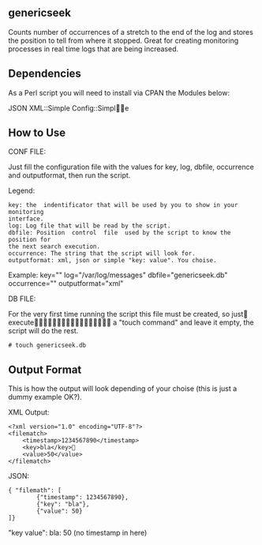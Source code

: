 genericseek
--------------------------------------------------------------------------------

Counts  number  of occurrences of a stretch to the end of the log and stores the
position  to  tell  from  where  it  stopped.  Great   for  creating  monitoring
processes in real time logs that are being increased.

Dependencies
--------------------------------------------------------------------------------

As a Perl script you will need to install via CPAN the Modules below:

JSON
XML::Simple
Config::Simple

How to Use
--------------------------------------------------------------------------------

CONF FILE:

Just  fill  the  configuration  file  with  the  values  for  key,  log, dbfile,
occurrence and outputformat, then run the script.

Legend:

	key: the  indentificator that will be used by you to show in your monitoring
	interface.
	log: Log file that will be read by the script.
	dbfile: Position  control  file  used by the script to know the position for
	the next search execution.
	occurrence: The string that the script will look for.
	outputformat: xml, json or simple "key: value". You choise.

Example:
	key=""
	log="/var/log/messages"
	dbfile="genericseek.db"
	occurrence=""
	outputformat="xml"
	
DB FILE:

For  the  very  first time running the script this file must be created, so just
execute a "touch command" and leave it empty, the script will do the rest.

	# touch genericseek.db

Output Format
--------------------------------------------------------------------------------

This  is how the output will look depending of your choise (this is just a dummy
example OK?).

XML Output:

	<?xml version="1.0" encoding="UTF-8"?>
	<filematch>
		<timestamp>1234567890</timestamp>
		<key>bla</key>
		<value>50</value>
	</filematch>

JSON:

	{ "filemath": [
	        {"timestamp": 1234567890},
	        {"key": "bla"},
	        {"value": 50}
	]}

"key value":
	bla: 50 (no timestamp in here)